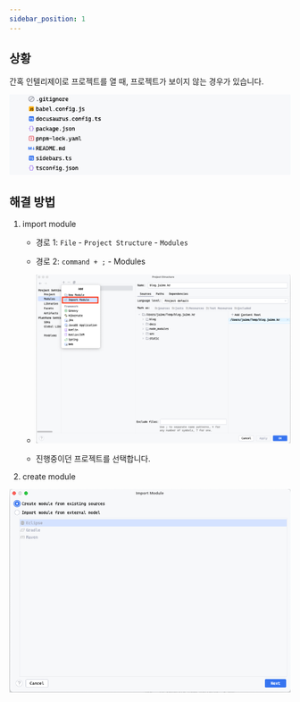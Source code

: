 ```yaml
---
sidebar_position: 1
---
```


## 상황

간혹 인텔리제이로 프로젝트를 열 때, 프로젝트가 보이지 않는 경우가 있습니다.

![img.png](img/img-1.png)

## 해결 방법

1. import module
   - 경로 1: `File` - `Project Structure` - `Modules` 
   - 경로 2: `command + ;` - Modules
   - ![img.png](img/img-2.png)

   - 진행중이던 프로젝트를 선택합니다.

2. create module

![img.png](img/img-3.png)
